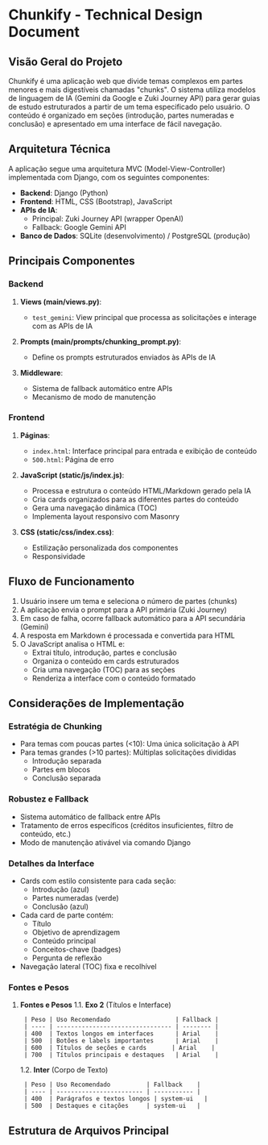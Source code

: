# Chunkify - Technical Design Document

## Visão Geral do Projeto

Chunkify é uma aplicação web que divide temas complexos em partes menores e mais digestíveis chamadas "chunks". O sistema utiliza modelos de linguagem de IA (Gemini da Google e Zuki Journey API) para gerar guias de estudo estruturados a partir de um tema especificado pelo usuário. O conteúdo é organizado em seções (introdução, partes numeradas e conclusão) e apresentado em uma interface de fácil navegação.

## Arquitetura Técnica

A aplicação segue uma arquitetura MVC (Model-View-Controller) implementada com Django, com os seguintes componentes:

- **Backend**: Django (Python)
- **Frontend**: HTML, CSS (Bootstrap), JavaScript
- **APIs de IA**: 
  - Principal: Zuki Journey API (wrapper OpenAI)
  - Fallback: Google Gemini API
- **Banco de Dados**: SQLite (desenvolvimento) / PostgreSQL (produção)

## Principais Componentes

### Backend

1. **Views (main/views.py)**: 
   - `test_gemini`: View principal que processa as solicitações e interage com as APIs de IA

2. **Prompts (main/prompts/chunking_prompt.py)**:
   - Define os prompts estruturados enviados às APIs de IA 

3. **Middleware**:
   - Sistema de fallback automático entre APIs
   - Mecanismo de modo de manutenção

### Frontend

1. **Páginas**:
   - `index.html`: Interface principal para entrada e exibição de conteúdo
   - `500.html`: Página de erro

2. **JavaScript (static/js/index.js)**:
   - Processa e estrutura o conteúdo HTML/Markdown gerado pela IA
   - Cria cards organizados para as diferentes partes do conteúdo
   - Gera uma navegação dinâmica (TOC)
   - Implementa layout responsivo com Masonry

3. **CSS (static/css/index.css)**:
   - Estilização personalizada dos componentes
   - Responsividade

## Fluxo de Funcionamento

1. Usuário insere um tema e seleciona o número de partes (chunks)
2. A aplicação envia o prompt para a API primária (Zuki Journey)
3. Em caso de falha, ocorre fallback automático para a API secundária (Gemini)
4. A resposta em Markdown é processada e convertida para HTML
5. O JavaScript analisa o HTML e:
   - Extrai título, introdução, partes e conclusão
   - Organiza o conteúdo em cards estruturados
   - Cria uma navegação (TOC) para as seções
   - Renderiza a interface com o conteúdo formatado

## Considerações de Implementação

### Estratégia de Chunking

- Para temas com poucas partes (<10): Uma única solicitação à API
- Para temas grandes (>10 partes): Múltiplas solicitações divididas
  - Introdução separada
  - Partes em blocos
  - Conclusão separada

### Robustez e Fallback

- Sistema automático de fallback entre APIs
- Tratamento de erros específicos (créditos insuficientes, filtro de conteúdo, etc.)
- Modo de manutenção ativável via comando Django

### Detalhes da Interface

- Cards com estilo consistente para cada seção:
  - Introdução (azul)
  - Partes numeradas (verde)
  - Conclusão (azul)
- Cada card de parte contém:
  - Título
  - Objetivo de aprendizagem
  - Conteúdo principal
  - Conceitos-chave (badges)
  - Pergunta de reflexão
- Navegação lateral (TOC) fixa e recolhível

### Fontes e Pesos

1. **Fontes e Pesos**
    1.1. **Exo 2** (Títulos e Interface)

        | Peso | Uso Recomendado                  | Fallback |
        | ---- | -------------------------------- | -------- |
        | 400  | Textos longos em interfaces      | Arial    |
        | 500  | Botões e labels importantes      | Arial    |
        | 600  | Títulos de seções e cards       | Arial    |
        | 700  | Títulos principais e destaques   | Arial    |

    1.2. **Inter** (Corpo de Texto)

        | Peso | Uso Recomendado          | Fallback    |
        | ---- | ------------------------ | ----------- |
        | 400  | Parágrafos e textos longos | system-ui   |
        | 500  | Destaques e citações     | system-ui   |

## Estrutura de Arquivos Principal

